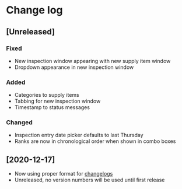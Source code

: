 # Change log

## [Unreleased]
### Fixed
- New inspection window appearing with new supply item window
- Dropdown appearance in new inspection window

### Added
- Categories to supply items
- Tabbing for new inspection window
- Timestamp to status messages

### Changed
- Inspection entry date picker defaults to last Thursday
- Ranks are now in chronological order when shown in combo boxes

## **[2020-12-17]**
- Now using proper format for [changelogs](https://keepachangelog.com/en/1.0.0/)
- Unreleased, no version numbers will be used until first release
